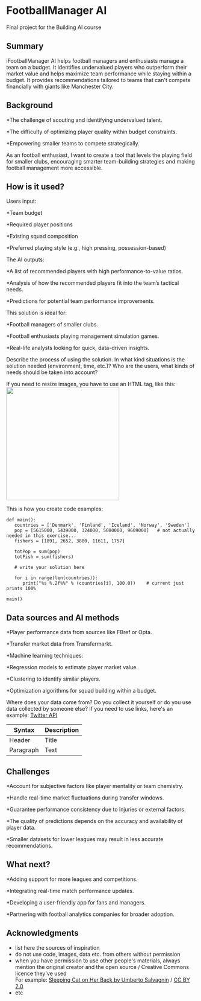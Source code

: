 <!-- This is the markdown template for the final project of the Building AI course, 
created by Reaktor Innovations and University of Helsinki. 
Copy the template, paste it to your GitHub README and edit! -->

# FootballManager AI

Final project for the Building AI course

## Summary

iFootballManager AI helps football managers and enthusiasts manage a team on a budget. It identifies undervalued players who outperform their market value and helps maximize team performance while staying within a budget. It provides recommendations tailored to teams that can't compete financially with giants like Manchester City.


## Background


*The challenge of scouting and identifying undervalued talent.

*The difficulty of optimizing player quality within budget constraints.

*Empowering smaller teams to compete strategically.

As an football enthusiast, I want to create a tool that levels the playing field for smaller clubs, encouraging smarter team-building strategies and making football management more accessible.


## How is it used?

Users input:

*Team budget

*Required player positions

*Existing squad composition

*Preferred playing style (e.g., high pressing, possession-based)

The AI outputs:

*A list of recommended players with high performance-to-value ratios.

*Analysis of how the recommended players fit into the team’s tactical needs.

*Predictions for potential team performance improvements.

This solution is ideal for:

*Football managers of smaller clubs.

*Football enthusiasts playing management simulation games.

*Real-life analysts looking for quick, data-driven insights.

Describe the process of using the solution. In what kind situations is the solution needed (environment, time, etc.)? Who are the users, what kinds of needs should be taken into account?




If you need to resize images, you have to use an HTML tag, like this:
<img src="https://github.com/user-attachments/assets/7216fb29-b75b-4f9d-8f14-6fbab68acc0a" width="300">

This is how you create code examples:
```
def main():
   countries = ['Denmark', 'Finland', 'Iceland', 'Norway', 'Sweden']
   pop = [5615000, 5439000, 324000, 5080000, 9609000]   # not actually needed in this exercise...
   fishers = [1891, 2652, 3800, 11611, 1757]

   totPop = sum(pop)
   totFish = sum(fishers)

   # write your solution here

   for i in range(len(countries)):
      print("%s %.2f%%" % (countries[i], 100.0))    # current just prints 100%

main()
```


## Data sources and AI methods


*Player performance data from sources like FBref or Opta.

*Transfer market data from Transfermarkt.

*Machine learning techniques:

*Regression models to estimate player market value.

*Clustering to identify similar players.

*Optimization algorithms for squad building within a budget.


Where does your data come from? Do you collect it yourself or do you use data collected by someone else?
If you need to use links, here's an example:
[Twitter API](https://developer.twitter.com/en/docs)

| Syntax      | Description |
| ----------- | ----------- |
| Header      | Title       |
| Paragraph   | Text        |

## Challenges

*Account for subjective factors like player mentality or team chemistry.

*Handle real-time market fluctuations during transfer windows.

*Guarantee performance consistency due to injuries or external factors.

*The quality of predictions depends on the accuracy and availability of player data.

*Smaller datasets for lower leagues may result in less accurate recommendations.


## What next?

*Adding support for more leagues and competitions.

*Integrating real-time match performance updates.

*Developing a user-friendly app for fans and managers.

*Partnering with football analytics companies for broader adoption.

## Acknowledgments

* list here the sources of inspiration 
* do not use code, images, data etc. from others without permission
* when you have permission to use other people's materials, always mention the original creator and the open source / Creative Commons licence they've used
  <br>For example: [Sleeping Cat on Her Back by Umberto Salvagnin](https://commons.wikimedia.org/wiki/File:Sleeping_cat_on_her_back.jpg#filelinks) / [CC BY 2.0](https://creativecommons.org/licenses/by/2.0)
* etc
